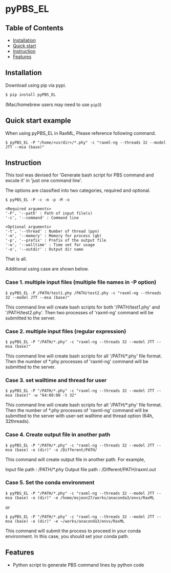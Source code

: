 # pyPBS_EL

## Table of Contents
  * [Installation](#installation)
  * [Quick start](#quick-start)
  * [Instruction](#instruction)
  * [Features](#features)
  
## Installation

Download using pip via pypi.

```bash
$ pip install pyPBS_EL
```
(Mac/homebrew users may need to use ``pip3``)

## Quick start example

When using pyPBS_EL in RaxML, Please reference following command.

```
$ pyPBS_EL -P "/home/<usrdir>/*.phy" -c "raxml-ng --threads 32 --model JTT --msa (base)"
```

## Instruction

This tool was devised for 'Generate bash script for PBS command and excute it' in 'just one command line'.

The options are classified into two categories, required and optional.

```
$ pyPBS_EL -P -c -m -p -M -o

<Required arguments>
'-P', '--path' : Path of input file(s)
'-c', '--command' : Command line

<Optional arguments>
'-t', '--thread' : Number of thread (ppn)
'-m', '--memory' : Memory for process (gb)
'-p', '--prefix' : Prefix of the output file
'-w', '--walltime' : Time set for usage
'-o', '--outdir' : Output dir name
```

That is all.

Additional using case are shown below.


### Case 1. multiple input files (multiple file names in -P option)
```
$ pyPBS_EL -P /PATH/test1.phy /PATH/test2.phy -c "raxml-ng --threads 32 --model JTT --msa (base)"
```
This command line will create bash scripts for both '/PATH/test1.phy' and '/PATH/test2.phy'. Then two processes of 'raxml-ng' command will be submitted to the server.


### Case 2. multiple input files (regular expression)
```
$ pyPBS_EL -P "/PATH/*.phy" -c "raxml-ng --threads 32 --model JTT --msa (base)"
```
This command line will create bash scripts for all '/PATH/\*.phy' file format. Then the number of \*.phy processes of 'raxml-ng' command will be submitted to the server.

### Case 3. set walltime and thread for user
```
$ pyPBS_EL -P "/PATH/*.phy" -c "raxml-ng --threads 32 --model JTT --msa (base)" -w "64:00:00 -t 32"
```
This command line will create bash scripts for all '/PATH/\*.phy' file format. Then the number of \*.phy processes of 'raxml-ng' command will be submitted to the server with user-set walltime and thread option (64h, 32threads).

### Case 4. Create output file in another path
```
$ pyPBS_EL -P "/PATH/*.phy" -c "raxml-ng --threads 32 --model JTT --msa (base) -o (dir)" -o /Different/PATH/
```
This command will create output file in another path. For example,

Input file path : /PATH/\*.phy
Output file path : /Different/PATH/raxml.out

### Case 5. Set the conda environment
```
$ pyPBS_EL -P "/PATH/*.phy" -c "raxml-ng --threads 32 --model JTT --msa (base) -o (dir)" -e /home/msjeon27/works/anaconda3/envs/RaxML
```
or
```
$ pyPBS_EL -P "/PATH/*.phy" -c "raxml-ng --threads 32 --model JTT --msa (base) -o (dir)" -e ~/works/anaconda3/envs/RaxML
```
This command will submit the process to proceed in your conda environment. In this case, you should set your conda path.


## Features
  * Python script to generate PBS command lines by python code
